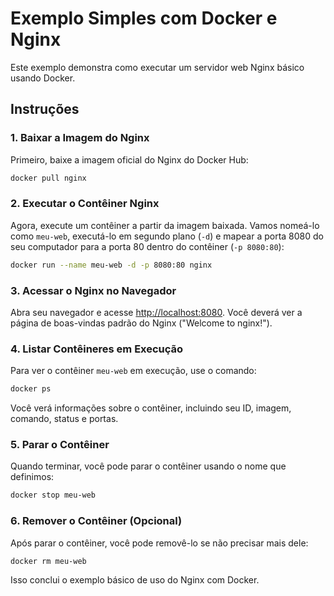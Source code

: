# Exemplo Simples com Docker e Nginx

Este exemplo demonstra como executar um servidor web Nginx básico usando Docker.

## Instruções

### 1. Baixar a Imagem do Nginx

Primeiro, baixe a imagem oficial do Nginx do Docker Hub:

```bash
docker pull nginx
```

### 2. Executar o Contêiner Nginx

Agora, execute um contêiner a partir da imagem baixada. Vamos nomeá-lo como `meu-web`, executá-lo em segundo plano (`-d`) e mapear a porta 8080 do seu computador para a porta 80 dentro do contêiner (`-p 8080:80`):

```bash
docker run --name meu-web -d -p 8080:80 nginx
```

### 3. Acessar o Nginx no Navegador

Abra seu navegador e acesse [http://localhost:8080](http://localhost:8080). Você deverá ver a página de boas-vindas padrão do Nginx ("Welcome to nginx!").

### 4. Listar Contêineres em Execução

Para ver o contêiner `meu-web` em execução, use o comando:

```bash
docker ps
```

Você verá informações sobre o contêiner, incluindo seu ID, imagem, comando, status e portas.

### 5. Parar o Contêiner

Quando terminar, você pode parar o contêiner usando o nome que definimos:

```bash
docker stop meu-web
```

### 6. Remover o Contêiner (Opcional)

Após parar o contêiner, você pode removê-lo se não precisar mais dele:

```bash
docker rm meu-web
```

Isso conclui o exemplo básico de uso do Nginx com Docker.